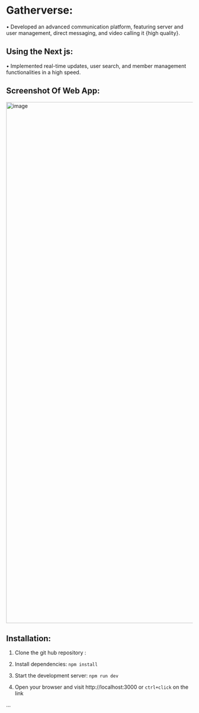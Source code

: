 # Gatherverse:


•  Developed an advanced communication platform, featuring server and user management, direct messaging, and video
calling it {high quality}.


## Using the Next js:

 • Implemented real-time updates, user search, and member management functionalities in a high speed.


 

## Screenshot Of Web App:

  <img width="1408" alt="image" 
 src="https://utfs.io/f/mJvRnIkXEid5hKFM7btuSbW2FIKR9CTzktOLxgM7f5Gque3a">

  ## Installation:

 1. Clone the git hub repository :

 2. Install dependencies: `npm install`

 3. Start the development server: `npm run dev`
 4. Open your browser and visit http://localhost:3000 or `ctrl+click` on the link

    
...
